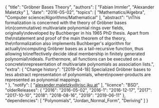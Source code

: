 {
    "title": "Gröbner Bases Theory",
    "authors": [
        "Fabian Immler",
        "Alexander Maletzky"
    ],
    "date": "2016-05-02",
    "topics": [
        "Mathematics/Algebra",
        "Computer science/Algorithms/Mathematical"
    ],
    "abstract": "\nThis formalization is concerned with the theory of Gröbner bases in\n(commutative) multivariate polynomial rings over fields, originally\ndeveloped by Buchberger in his 1965 PhD thesis. Apart from the\nstatement and proof of the main theorem of the theory, the\nformalization also implements Buchberger's algorithm for actually\ncomputing Gröbner bases as a tail-recursive function, thus allowing to\neffectively decide ideal membership in finitely generated polynomial\nideals. Furthermore, all functions can be executed on a concrete\nrepresentation of multivariate polynomials as association lists.",
    "extra": {
        "Change history": "[2019-04-18] Specialized Gröbner bases to less abstract representation of polynomials, where\npower-products are represented as polynomial mappings.<br>"
    },
    "notify": [
        "alexander.maletzky@risc.jku.at"
    ],
    "licence": "BSD",
    "olderReleases": {
        "2016": "2016-05-02",
        "2016-1": "2016-12-17",
        "2017": "2017-10-10",
        "2018": "2018-08-16",
        "2019": "2019-06-11"
    },
    "dependencies": [
        "Polynomials",
        "Jordan_Normal_Form",
        "Deriving"
    ]
}